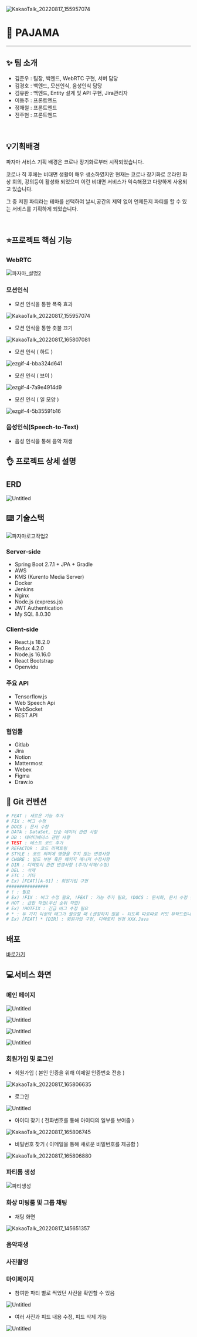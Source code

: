 ![KakaoTalk_20220817_155957074](C:\Users\multicampus\Desktop\pajama\S07P11C203\assets\header.png)

# 🎉 PAJAMA

---

## ✨ 팀 소개

- 김준우 : 팀장, 백엔드, WebRTC 구현, 서버 담당
- 김경호 : 백엔드, 모션인식, 음성인식 담당
- 김유완 : 백엔드, Entity 설계 및 API 구현, Jira관리자
- 이동주 : 프론트엔드
- 정재철 : 프론트엔드
- 진주현 : 프론트엔드

<br />

## 💡기획배경

파자마 서비스 기획 배경은 코로나 장기화로부터 시작되었습니다.

코로나 직 후에는 비대면 생활이 매우 생소하였지만 현재는 코로나 장기화로 온라인 화상 회의, 강의등이 활성화 되었으며 이런 비대면 서비스가 익숙해졌고 다양하게 사용되고 있습니다.

그 중 저흰 파티라는 테마를 선택하여 날씨,공간의 제약 없이 언제든지 파티를 할 수 있는 서비스를 기획하게 되었습니다.

<br />

## ⭐프로젝트 핵심 기능

### WebRTC

![파자마_설명2](C:\Users\multicampus\Desktop\pajama\S07P11C203\assets\WebRTC.png)

### 모션인식

- 모션 인식을 통한 폭죽 효과

![KakaoTalk_20220817_155957074](C:\Users\multicampus\Desktop\pajama\S07P11C203\assets\모션%20인식.gif)

- 모션 인식을 통한 촛불 끄기

![KakaoTalk_20220817_165807081](C:\Users\multicampus\Desktop\pajama\S07P11C203\assets\모션인식촛불끄기.gif)

- 모션 인식 ( 하트 )

![ezgif-4-bba324d641](C:\Users\multicampus\Desktop\pajama\S07P11C203\assets\모션인식하트.gif)

- 모션 인식 ( 브이 )

![ezgif-4-7a9e4914d9](C:\Users\multicampus\Desktop\pajama\S07P11C203\assets\모션인식브이.gif)

- 모션 인식 ( 일 모양 )

![ezgif-4-5b35591b16](C:\Users\multicampus\Desktop\pajama\S07P11C203\assets\모션인식1.gif)

### 음성인식(Speech-to-Text)

- 음성 인식을 통해 음악 재생

## 👌 프로젝트 상세 설명

## ERD

![Untitled](C:\Users\multicampus\Desktop\pajama\S07P11C203\assets\erd.png)

## ⌨️ 기술스택

![파자마로고작업2](C:\Users\multicampus\Desktop\pajama\S07P11C203\assets\기술스택.png)

### Server-side

- Spring Boot 2.7.1 + JPA + Gradle
- AWS
- KMS (Kurento Media Server)
- Docker
- Jenkins
- Nginx
- Node.js (express.js)
- JWT Authentication
- My SQL 8.0.30

### Client-side

- React.js 18.2.0
- Redux 4.2.0
- Node.js 16.16.0
- React Bootstrap
- Openvidu

### 주요 API

- Tensorflow.js
- Web Speech Api
- WebSocket
- REST API

### 협업툴

- Gitlab
- Jira
- Notion
- Mattermost
- Webex
- Figma
- Draw.io

## 🔨 Git 컨벤션

```bash
# FEAT : 새로운 기능 추가
# FIX : 버그 수정
# DOCS : 문서 수정
# DATA : DataSet, 단순 데이터 관련 사항
# DB : 데이터베이스 관련 사항
# TEST : 테스트 코드 추가
# REFACTOR : 코드 리팩토링
# STYLE : 코드 의미에 영향을 주지 않는 변경사항
# CHORE : 빌드 부분 혹은 패키지 매니저 수정사항
# DIR : 디렉토리 관련 변경사항 (추가/삭제/수정)
# DEL : 삭제
# ETC : 기타
# Ex) [FEAT][A-01] : 회원가입 구현
################
# ! : 필요
# Ex) !FIX : 버그 수정 필요, !FEAT : 기능 추가 필요, !DOCS : 문서화, 문서 수정 필요
# HOT : 급한 작업(우선 순위 작업)
# Ex) !HOTFIX : 긴급 버그 수정 필요
# * : 두 가지 이상의 태그가 필요할 때 (권장하지 않음 - 되도록 따로따로 커밋 부탁드립니다.)
# Ex) [FEAT] * [DIR] : 회원가입 구현, 디렉토리 변경 XXX.Java
```

## 배포

[바로가기](https://lab.ssafy.com/s07-webmobile1-sub1/S07P11C203/-/blob/master/exec/README.md)

## 💻서비스 화면

### 메인 페이지

![Untitled](C:\Users\multicampus\Desktop\pajama\S07P11C203\assets\main1.png)

![Untitled](C:\Users\multicampus\Desktop\pajama\S07P11C203\assets\main2.png)

![Untitled](C:\Users\multicampus\Desktop\pajama\S07P11C203\assets\main3.png)

![Untitled](C:\Users\multicampus\Desktop\pajama\S07P11C203\assets\main4.png)

### 회원가입 및 로그인

- 회원가입 ( 본인 인증을 위해 이메일 인증번호 전송 )

![KakaoTalk_20220817_165806635](C:\Users\multicampus\Desktop\pajama\S07P11C203\assets\signup.gif)

- 로그인

![Untitled](C:\Users\multicampus\Desktop\pajama\S07P11C203\assets\login.png)

- 아이디 찾기 ( 전화번호를 통해 아이디의 일부를 보여줌 )

![KakaoTalk_20220817_165806745](C:\Users\multicampus\Desktop\pajama\S07P11C203\assets\findid.gif)

- 비밀번호 찾기 ( 이메일을 통해 새로운 비밀번호를 제공함 )

![KakaoTalk_20220817_165806880](C:\Users\multicampus\Desktop\pajama\S07P11C203\assets\findpw.gif)

### 파티룸 생성

![파티생성](C:\Users\multicampus\Desktop\pajama\S07P11C203\assets\createoartyroom.gif)

### 화상 미팅룸 및 그룹 채팅

- 채팅 화면

![KakaoTalk_20220817_145651357](C:\Users\multicampus\Desktop\pajama\S07P11C203\assets\chatting.png)

### 음악재생

### 사진촬영

### 마이페이지

- 참여한 파티 별로 찍었던 사진을 확인할 수 있음

![Untitled](C:\Users\multicampus\Desktop\pajama\S07P11C203\assets\mypage.png)

- 여러 사진과 피드 내용 수정, 피드 삭제 가능

![Untitled](C:\Users\multicampus\Desktop\pajama\S07P11C203\assets\mypage2.png)
